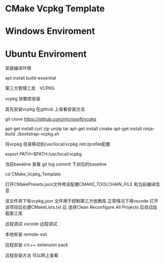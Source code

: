 # CMake Vcpkg Template

# Windows Enviroment

# Ubuntu Enviroment
安装编译环境

apt install build-essential

第三方管理工具　VCPKG

vcpkg 依赖库安装

首先安装vcpkg
在github 上查看安装方法 

git clone https://github.com/microsoft/vcpkg

apt-get install curl zip unzip tar
apt-get install cmake
apt-get install ninja-build
./bootstrap-vcpkg.sh

将vcpkg 目录移动到/usr/local/vcpkg
/etc/profile配置

export PATH=$PATH:/usr/local/vcpkg

当前baseline 查看
git log 
commit 下对应的baseline 

cd CMake_Vcpkg_Template

打开CMakePresets.json文件修该配置CMAKE_TOOLCHAIN_FILE
和当前编译信息

该文件夹下有vcpkg.json 文件用于控制第三方依赖库
正常情况下用vscode 打开该项目后右键CMakeLists.txt 后
选择Clean Reconfigure All Projects 后自动加载第三库


远程调试
vscode 远程调试

本地安装
remote-ssh 

远程安装
c/c++ extension pack

远程安装方法
可以网上查看

